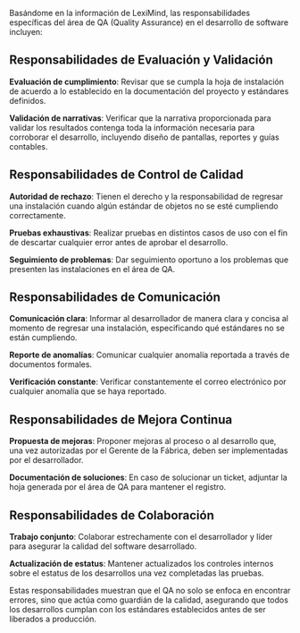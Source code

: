 Basándome en la información de LexiMind, las responsabilidades específicas del área de QA (Quality Assurance) en el desarrollo de software incluyen:

## Responsabilidades de Evaluación y Validación

**Evaluación de cumplimiento**: Revisar que se cumpla la hoja de instalación de acuerdo a lo establecido en la documentación del proyecto y estándares definidos.

**Validación de narrativas**: Verificar que la narrativa proporcionada para validar los resultados contenga toda la información necesaria para corroborar el desarrollo, incluyendo diseño de pantallas, reportes y guías contables.

## Responsabilidades de Control de Calidad

**Autoridad de rechazo**: Tienen el derecho y la responsabilidad de regresar una instalación cuando algún estándar de objetos no se esté cumpliendo correctamente.

**Pruebas exhaustivas**: Realizar pruebas en distintos casos de uso con el fin de descartar cualquier error antes de aprobar el desarrollo.

**Seguimiento de problemas**: Dar seguimiento oportuno a los problemas que presenten las instalaciones en el área de QA.

## Responsabilidades de Comunicación

**Comunicación clara**: Informar al desarrollador de manera clara y concisa al momento de regresar una instalación, especificando qué estándares no se están cumpliendo.

**Reporte de anomalías**: Comunicar cualquier anomalía reportada a través de documentos formales.

**Verificación constante**: Verificar constantemente el correo electrónico por cualquier anomalía que se haya reportado.

## Responsabilidades de Mejora Continua

**Propuesta de mejoras**: Proponer mejoras al proceso o al desarrollo que, una vez autorizadas por el Gerente de la Fábrica, deben ser implementadas por el desarrollador.

**Documentación de soluciones**: En caso de solucionar un ticket, adjuntar la hoja generada por el área de QA para mantener el registro.

## Responsabilidades de Colaboración

**Trabajo conjunto**: Colaborar estrechamente con el desarrollador y líder para asegurar la calidad del software desarrollado.

**Actualización de estatus**: Mantener actualizados los controles internos sobre el estatus de los desarrollos una vez completadas las pruebas.

Estas responsabilidades muestran que el QA no solo se enfoca en encontrar errores, sino que actúa como guardián de la calidad, asegurando que todos los desarrollos cumplan con los estándares establecidos antes de ser liberados a producción.
